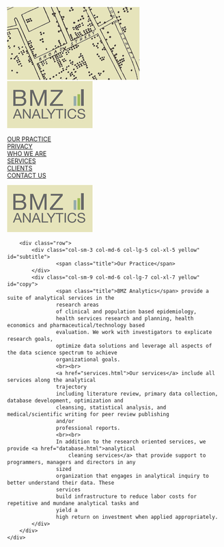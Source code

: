 <!DOCTYPE html
    PUBLIC "-//W3C//DTD XHTML 1.0 Transitional//EN" "http://www.w3.org/TR/xhtml1/DTD/xhtml1-transitional.dtd">
<html xmlns="http://www.w3.org/1999/xhtml">

<head>
    <meta charset="utf-8">
    <meta name="viewport" content="width=device-width, initial-scale=1, shrink-to-fit=no">
    <link rel="stylesheet" href="https://stackpath.bootstrapcdn.com/bootstrap/4.3.1/css/bootstrap.min.css"
        integrity="sha384-ggOyR0iXCbMQv3Xipma34MD+dH/1fQ784/j6cY/iJTQUOhcWr7x9JvoRxT2MZw1T" crossorigin="anonymous">
    <script src="https://stackpath.bootstrapcdn.com/bootstrap/4.3.1/js/bootstrap.min.js"
        integrity="sha384-JjSmVgyd0p3pXB1rRibZUAYoIIy6OrQ6VrjIEaFf/nJGzIxFDsf4x0xIM+B07jRM" crossorigin="anonymous">
        </script>
    <link href="Styles/bmz_styles.css" rel="stylesheet" rev="stylesheet" type="text/css" />
    <link rel="shortcut icon" type="image/png" href="bmzLogo.png">
    <title>BMZ ANALYTICS, Toronto . Brandon Zagorski</title>
    <script language="javascript" src="Script/swfobject.js" type="text/javascript"></script>
</head>

<body>
    <div class="container-fluid">
        <div class="row">
            <div class="col-8 col-sm-8 col-md-6 col-lg-5 col-xl-5 yellow">
                <img id="home" src="Images/home.png" alt="home">
            </div>
            <div class="col col-4 yellow small">
                <img id="logo" src="Logo/logo_big.jpg" alt="logo">
            </div>
            <div class="col col-md-3 col-lg-3 col-xl-3 yellow" id="menu">
                <p class="buttons"><span class="title"><a href="home.html">OUR PRACTICE</a></span> <br />
                    <span class="title"><a href="privacy.html">PRIVACY</a></span> <br />
                    <span class="title"><a href="who.html">WHO WE ARE</a></span><br />
                    <span class="title"><a href="services.html">SERVICES</a></span><br />
                    <span class="title"><a href="clients.html">CLIENTS</a></span><br />
                    <span class="title"><a href="contact.html">CONTACT US</a></span>
                </p>
            </div>
            <div class="col col-sm-4 col-md-3 col-lg-4 col-xl-4 yellow big" >
                <img id="logo" src="Logo/logo_big.jpg" alt="logo">
            </div>
        </div>

        <div class="row">
            <div class="col-sm-3 col-md-6 col-lg-5 col-xl-5 yellow" id="subtitle">
                    <span class="title">Our Practice</span>
            </div>
            <div class="col-sm-9 col-md-6 col-lg-7 col-xl-7 yellow" id="copy">
                    <span class="title">BMZ Analytics</span> provide a suite of analytical services in the
                    research areas
                    of clinical and population based epidemiology,
                    health services research and planning, health economics and pharmaceutical/technology based
                    evaluation. We work with investigators to explicate research goals,
                    optimize data solutions and leverage all aspects of the data science spectrum to achieve
                    organizational goals.
                    <br><br>
                    <a href="services.html">Our services</a> include all services along the analytical
                    trajectory
                    including literature review, primary data collection, database development, optimization and
                    cleansing, statistical analysis, and medical/scientific writing for peer review publishing
                    and/or
                    professional reports.
                    <br><br>
                    In addition to the research oriented services, we provide <a href="database.html">analytical
                        cleaning services</a> that provide support to programmers, managers and directors in any
                    sized
                    organization that engages in analytical inquiry to better understand their data. These
                    services
                    build infrastructure to reduce labor costs for repetitive and mundane analytical tasks and
                    yield a
                    high return on investment when applied appropriately.
            </div>
        </div>
    </div>
</body>

</html>
